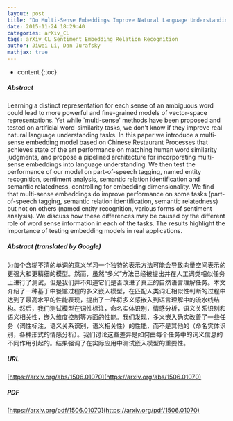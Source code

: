 ```yaml
---
layout: post
title: "Do Multi-Sense Embeddings Improve Natural Language Understanding?"
date: 2015-11-24 18:29:40
categories: arXiv_CL
tags: arXiv_CL Sentiment Embedding Relation Recognition
author: Jiwei Li, Dan Jurafsky
mathjax: true
---
```


* content
{:toc}

##### Abstract
Learning a distinct representation for each sense of an ambiguous word could lead to more powerful and fine-grained models of vector-space representations. Yet while `multi-sense' methods have been proposed and tested on artificial word-similarity tasks, we don't know if they improve real natural language understanding tasks. In this paper we introduce a multi-sense embedding model based on Chinese Restaurant Processes that achieves state of the art performance on matching human word similarity judgments, and propose a pipelined architecture for incorporating multi-sense embeddings into language understanding. We then test the performance of our model on part-of-speech tagging, named entity recognition, sentiment analysis, semantic relation identification and semantic relatedness, controlling for embedding dimensionality. We find that multi-sense embeddings do improve performance on some tasks (part-of-speech tagging, semantic relation identification, semantic relatedness) but not on others (named entity recognition, various forms of sentiment analysis). We discuss how these differences may be caused by the different role of word sense information in each of the tasks. The results highlight the importance of testing embedding models in real applications.

##### Abstract (translated by Google)
为每个含糊不清的单词的意义学习一个独特的表示方法可能会导致向量空间表示的更强大和更精细的模型。然而，虽然“多义”方法已经被提出并在人工词类相似任务上进行了测试，但是我们并不知道它们是否改进了真正的自然语言理解任务。本文介绍了一种基于中餐馆过程的多义嵌入模型，在匹配人类词汇相似性判断的过程中达到了最高水平的性能表现，提出了一种将多义感嵌入到语言理解中的流水线结构。然后，我们测试模型在词性标注，命名实体识别，情感分析，语义关系识别和语义相关性，嵌入维度控制等方面的性能。我们发现，多义嵌入确实改善了一些任务（词性标注，语义关系识别，语义相关性）的性能，而不是其他的（命名实体识别，各种形式的情感分析）。我们讨论这些差异是如何由每个任务中的词义信息的不同作用引起的。结果强调了在实际应用中测试嵌入模型的重要性。

##### URL
[https://arxiv.org/abs/1506.01070](https://arxiv.org/abs/1506.01070)

##### PDF
[https://arxiv.org/pdf/1506.01070](https://arxiv.org/pdf/1506.01070)

